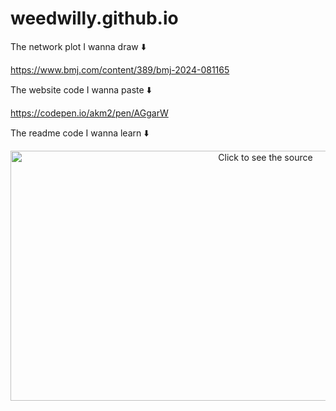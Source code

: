# weedwilly.github.io

The network plot I wanna draw ⬇️  

https://www.bmj.com/content/389/bmj-2024-081165

The website code I wanna paste ⬇️  

https://codepen.io/akm2/pen/AGgarW

The readme code I wanna learn ⬇️

<div align="center">
  <a href="https://raw.githubusercontent.com/weedwilly/weedwilly.github.io/main/header.svg">
    <picture>
      <source media="(min-width: 720px)" srcset="https://raw.githubusercontent.com/weedwilly/weedwilly.github.io/main/header.svg">
      <img src="https://raw.githubusercontent.com/weedwilly/weedwilly.github.io/main/header-mobile.svg" width="800" height="400" alt="Click to see the source">
    </picture>
  </a>
</div>


					
